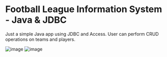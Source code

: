 # Football League Information System - Java & JDBC
Just a simple Java app using JDBC and Access. User can perform CRUD operations on teams and players.

![image](https://user-images.githubusercontent.com/113991942/232224519-9adba460-8f8d-4f2a-959d-76eedc5afab4.png)
![image](https://user-images.githubusercontent.com/113991942/232224528-08b9f738-ae3b-4836-8a21-6f3a96b7a79f.png)
